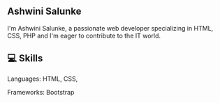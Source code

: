 ## Ashwini Salunke

I'm Ashwini Salunke, a passionate web developer specializing in HTML, CSS, PHP and I'm eager to contribute to the IT world.
## 💻 Skills

Languages: HTML, CSS,

Frameworks: Bootstrap


